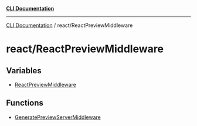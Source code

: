 [**CLI Documentation**](../../README.md)

***

[CLI Documentation](../../README.md) / react/ReactPreviewMiddleware

# react/ReactPreviewMiddleware

## Variables

- [ReactPreviewMiddleware](variables/ReactPreviewMiddleware.md)

## Functions

- [GeneratePreviewServerMiddleware](functions/GeneratePreviewServerMiddleware.md)
